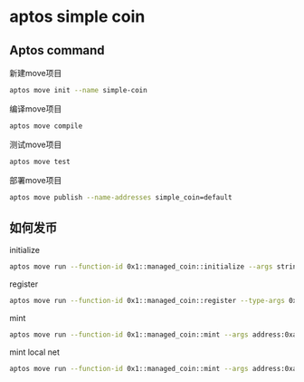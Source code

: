 # aptos simple coin

## Aptos command

新建move项目

```bash
aptos move init --name simple-coin
```

编译move项目

```bash
aptos move compile
```

测试move项目

```bash
aptos move test
```

部署move项目

```bash
aptos move publish --name-addresses simple_coin=default
```

## 如何发币

initialize

```bash
aptos move run --function-id 0x1::managed_coin::initialize --args string:"USDT" string:"USDT" u8:8 bool:true --type-args 0xa22db39c29d39404051540491440717beaf3c3edef3f06d30edff9bad68234a0::Coin::USDT
```

register

```bash
aptos move run --function-id 0x1::managed_coin::register --type-args 0xa22db39c29d39404051540491440717beaf3c3edef3f06d30edff9bad68234a0::Coin::USDT
```

mint

```bash
aptos move run --function-id 0x1::managed_coin::mint --args address:0xa22db39c29d39404051540491440717beaf3c3edef3f06d30edff9bad68234a0 u64:100000000 --type-args 0xa22db39c29d39404051540491440717beaf3c3edef3f06d30edff9bad68234a0::Coin::USDT
```

mint local net

```bash
aptos move run --function-id 0x1::managed_coin::mint --args address:0xa22db39c29d39404051540491440717beaf3c3edef3f06d30edff9bad68234a0 u64:100000000 --type-args 0xa22db39c29d39404051540491440717beaf3c3edef3f06d30edff9bad68234a0::Coin::USDT --private-key-file private-file --url http://127.0.0.0:8080
```
